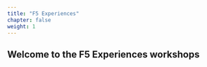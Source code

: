 ```yaml
---
title: "F5 Experiences"
chapter: false
weight: 1
---
```



## Welcome to the F5 Experiences workshops

